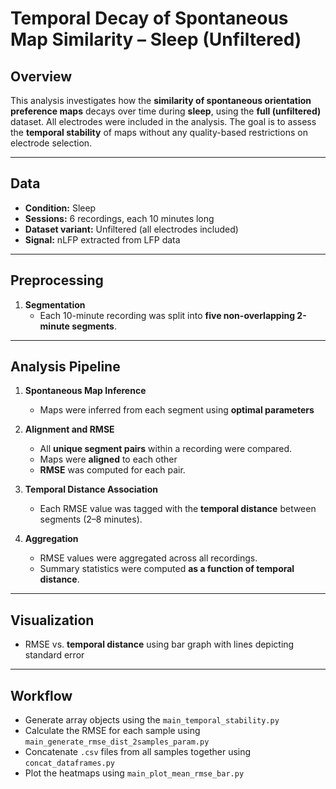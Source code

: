 # Temporal Decay of Spontaneous Map Similarity – Sleep (Unfiltered)

## Overview

This analysis investigates how the **similarity of spontaneous orientation preference maps** decays over time during **sleep**, using the **full (unfiltered)** dataset. All electrodes were included in the analysis. The goal is to assess the **temporal stability** of maps without any quality-based restrictions on electrode selection.

---

## Data

- **Condition:** Sleep
- **Sessions:** 6 recordings, each 10 minutes long
- **Dataset variant:** Unfiltered (all electrodes included)
- **Signal:** nLFP extracted from LFP data

---

## Preprocessing

1. **Segmentation**
   - Each 10-minute recording was split into **five non-overlapping 2-minute segments**.

---

## Analysis Pipeline

1. **Spontaneous Map Inference**
   - Maps were inferred from each segment using **optimal parameters**

2. **Alignment and RMSE**
   - All **unique segment pairs** within a recording were compared.
   - Maps were **aligned** to each other
   - **RMSE** was computed for each pair.

3. **Temporal Distance Association**
   - Each RMSE value was tagged with the **temporal distance** between segments (2–8 minutes).

4. **Aggregation**
   - RMSE values were aggregated across all recordings.
   - Summary statistics were computed **as a function of temporal distance**.

---
## Visualization

- RMSE vs. **temporal distance** using bar graph with lines depicting standard error
---
## Workflow
- Generate array objects using the `main_temporal_stability.py`
- Calculate the RMSE for each sample using `main_generate_rmse_dist_2samples_param.py`
- Concatenate `.csv` files from all samples together using `concat_dataframes.py`
- Plot the heatmaps using `main_plot_mean_rmse_bar.py`